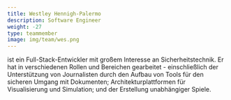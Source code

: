 ```yaml
---
title: Westley Hennigh-Palermo
description: Software Engineer
weight: -27
type: teammember
image: img/team/wes.png
---
```


ist ein Full-Stack-Entwickler mit großem Interesse an Sicherheitstechnik. Er hat in verschiedenen Rollen und Bereichen gearbeitet - einschließlich der Unterstützung von Journalisten durch den Aufbau von Tools für den sicheren Umgang mit Dokumenten; Architekturplattformen für Visualisierung und Simulation; und der Erstellung unabhängiger Spiele.
